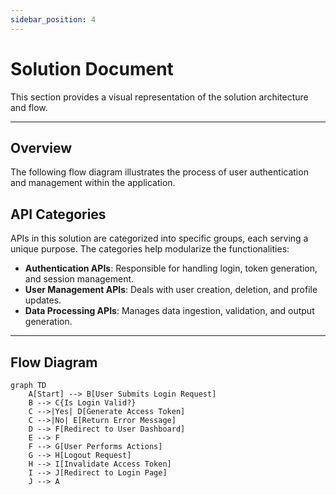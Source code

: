 ```yaml
---
sidebar_position: 4
---
```


# Solution Document

This section provides a visual representation of the solution architecture and flow.

---


## Overview

The following flow diagram illustrates the process of user authentication and management within the application.


## API Categories

APIs in this solution are categorized into specific groups, each serving a unique purpose. The categories help modularize the functionalities:

- **Authentication APIs**: Responsible for handling login, token generation, and session management.
- **User Management APIs**: Deals with user creation, deletion, and profile updates.
- **Data Processing APIs**: Manages data ingestion, validation, and output generation.

---

## Flow Diagram

```mermaid
graph TD
    A[Start] --> B[User Submits Login Request]
    B --> C{Is Login Valid?}
    C -->|Yes| D[Generate Access Token]
    C -->|No| E[Return Error Message]
    D --> F[Redirect to User Dashboard]
    E --> F
    F --> G[User Performs Actions]
    G --> H[Logout Request]
    H --> I[Invalidate Access Token]
    I --> J[Redirect to Login Page]
    J --> A

